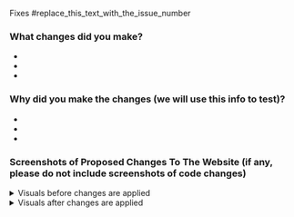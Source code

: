 <!--  Important! Add the number of the issue you worked on  --> 
Fixes #replace_this_text_with_the_issue_number

### What changes did you make?
<!-- Note: add lines if needed, and remove any unused lines -->  
  - 
  - 
  - 

### Why did you make the changes (we will use this info to test)?
<!-- Note: add lines if needed, and remove any unused lines -->  
  - 
  - 
  - 

### Screenshots of Proposed Changes To The Website (if any, please do not include screenshots of code changes)
<!-- Notes: 
  - If there are no visual changes to the website, delete all of the script below and replace with "- No visual changes to the website"
  - If there are visual changes to the website, include the 'before' and 'after' screenshots below. 
  - If your images are too big, use the <img src="" width="" length="" />  syntax instead of ![image](link) to format the images
  - If images are not loading properly, you might need to double check the syntax or add a newline after the closing </summary> tag 
 --> 

<details>
<summary>Visuals before changes are applied</summary>

![image](Paste_Your_Image_Link_Here_After_Attaching_Files)

</details>

<details>
<summary>Visuals after changes are applied</summary>
  
![image](Paste_Your_Image_Link_Here_After_Attaching_Files)

</details>
